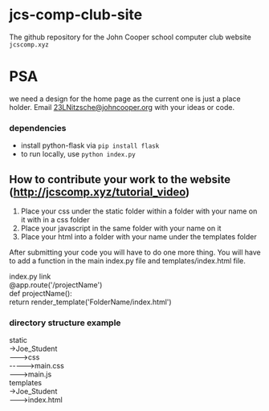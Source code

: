 # jcs-comp-club-site
The github repository for the John Cooper school computer club website<br>
<code>jcscomp.xyz</code>

# PSA
we need a design for the home page as the current one is just a place holder. Email 23LNitzsche@johncooper.org with your ideas or code.

### dependencies
* install python-flask via <code>pip install flask</code>
* to run locally, use <code>python index.py</code>

## How to contribute your work to the website (http://jcscomp.xyz/tutorial_video)
1. Place your css under the static folder within a folder with your name on it
   with in a css folder
2. Place your javascript in the same folder with your name on it
3. Place your html into a folder with your name under the templates folder

After submitting your code you will have to do one more thing. You will have to
add a function in the main index.py file and templates/index.html file.

<!--
index.html link<br>
<a href="/projectName"><h2>Name</h2></a><br>
-->

index.py link<br>
@app.route('/projectName')<br>
def projectName():<br>
    return render_template('FolderName/index.html')<br>

### directory structure example
static<br>
->Joe_Student<br>
--->css<br>
----->main.css<br>
--->main.js<br>
templates<br>
->Joe_Student<br>
--->index.html<br>
